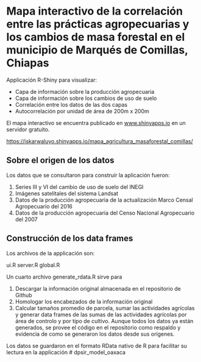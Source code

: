 # Mapa interactivo de la correlación entre las prácticas agropecuarias y los cambios de masa forestal en el municipio de Marqu&eacute;s de Comillas, Chiapas

Applicación R-Shiny para visualizar: 
* Capa de información sobre la producción agropecuaria
* Capa de información sobre los cambios de uso de suelo
* Correlación entre los datos de las dos capas
* Autocorrelación por unidad de área de 200m x 200m

El mapa interactivo se encuentra publicado en www.shinyapps.io en un servidor gratuito. 

https://iskarwaluyo.shinyapps.io/mapa_agricultura_masaforestal_comillas/


## Sobre el origen de los datos

Los datos que se consultaron para construír la aplicación fueron: 

1. Series III y VI del cambio de uso de suelo del INEGI
2. Imágenes satelitales del sistema Landsat
3. Datos de la producción agropecuaria de la actualización Marco Censal Agropecuario del 2016
4. Datos de la producción agropecuaria del Censo Nacional Agropecuario del 2007

## Construcción de los data frames

Los archivos de la applicación son: 

ui.R
server.R
global.R

Un cuarto archivo generate_rdata.R sirve para

1. Descargar la información original almacenada en el repositorio de Github
2. Homologar los encabezados de la información original
3. Calcular tamaños promedio de parcela, sumar las actividades agrícolas y generar data frames de las sumas de las actividades agrícolas por área de controlo y por tipo de cultivo. Aunque todos los datos ya están generados, se provee el código en el repositorio como respaldo y evidencia de como se generaron los datos desde sus orígenes.

Los datos se guardaron en el formato RData nativo de R para facilitar su lectura en la applicación # dpsir_model_oaxaca
